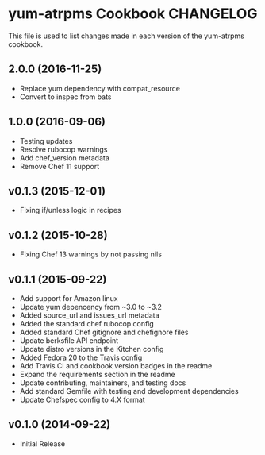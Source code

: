 # yum-atrpms Cookbook CHANGELOG
This file is used to list changes made in each version of the yum-atrpms cookbook.

## 2.0.0 (2016-11-25)
- Replace yum dependency with compat_resource
- Convert to inspec from bats

## 1.0.0 (2016-09-06)
- Testing updates
- Resolve rubocop warnings
- Add chef_version metadata
- Remove Chef 11 support

## v0.1.3 (2015-12-01)
- Fixing if/unless logic in recipes

## v0.1.2 (2015-10-28)
- Fixing Chef 13 warnings by not passing nils

## v0.1.1 (2015-09-22)
- Add support for Amazon linux
- Update yum depencency from ~3.0 to ~3.2
- Added source_url and issues_url metadata
- Added the standard chef rubocop config
- Added standard Chef gitignore and chefignore files
- Update berksfile API endpoint
- Update distro versions in the Kitchen config
- Added Fedora 20 to the Travis config
- Add Travis CI and cookbook version badges in the readme
- Expand the requirements section in the readme
- Update contributing, maintainers, and testing docs
- Add standard Gemfile with testing and development dependencies
- Update Chefspec config to 4.X format

## v0.1.0 (2014-09-22)
- Initial Release
